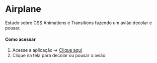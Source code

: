 # Airplane

Estudo sobre CSS Animations e Transitions fazendo um avião decolar e pousar.

#### Como acessar

1. Acesse a aplicação → [Clique aqui](https://fellipesalazar.github.io/airplane/)
2. Clique na tela para decolar ou pousar o avião
